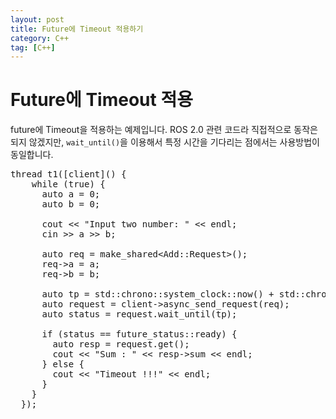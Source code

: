 ```yaml
---
layout: post
title: Future에 Timeout 적용하기
category: C++
tag: [C++]
---
```

# Future에 Timeout 적용

future에 Timeout을 적용하는 예제입니다. 
ROS 2.0 관련 코드라 직접적으로 동작은 되지 않겠지만, `wait_until()`을 이용해서 특정 시간을 기다리는 점에서는 사용방법이 동일합니다.

<pre class="prettyprint">
thread t1([client]() {
    while (true) {
      auto a = 0;
      auto b = 0;

      cout << "Input two number: " << endl;
      cin >> a >> b;

      auto req = make_shared&lt;Add::Request&gt;();
      req->a = a;
      req->b = b;

      auto tp = std::chrono::system_clock::now() + std::chrono::seconds(3);
      auto request = client->async_send_request(req);
      auto status = request.wait_until(tp);

      if (status == future_status::ready) {
        auto resp = request.get();
        cout << "Sum : " << resp->sum << endl;
      } else {
        cout << "Timeout !!!" << endl;
      }
    }
  });
</pre>

